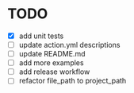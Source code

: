 # TODO

- [x] add unit tests
- [ ] update action.yml descriptions
- [ ] update README.md
- [ ] add more examples
- [ ] add release workflow
- [ ] refactor file_path to project_path
